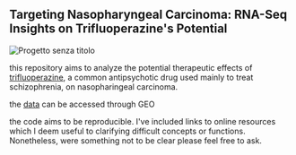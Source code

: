 ## Targeting Nasopharyngeal Carcinoma: RNA-Seq Insights on Trifluoperazine's Potential

![Progetto senza titolo](https://github.com/user-attachments/assets/487ec831-693b-40f3-af76-0c9567cf7e64)


this repository aims to analyze the potential therapeutic effects of [trifluoperazine](https://en.wikipedia.org/wiki/Trifluoperazine), a common antipsychotic drug used mainly to treat schizophrenia, on nasopharingeal carcinoma. 

the [data](https://www.ncbi.nlm.nih.gov/geo/query/acc.cgi?acc=GSE192860) can be accessed through GEO

the code aims to be reproducible. I've included links to online resources which I deem useful to clarifying difficult concepts or functions. Nonetheless, were something not to be clear please feel free to ask.
